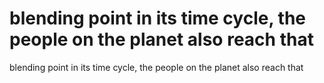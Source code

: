 # blending point in its time cycle, the people on the planet also reach that

blending point in its time cycle, the people on the planet also reach that
